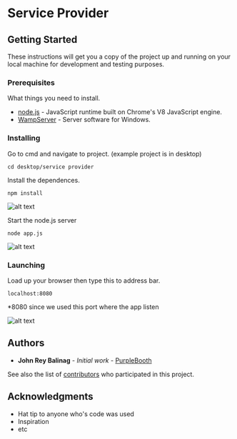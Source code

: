 # Service Provider
## Getting Started
These instructions will get you a copy of the project up and running on your local machine for development and testing purposes.
### Prerequisites
What things you need to install.
* [node.js](https://nodejs.org/en/) - JavaScript runtime built on Chrome's V8 JavaScript engine.
* [WampServer](http://www.wampserver.com/en/) - Server software for Windows.
### Installing
Go to cmd and navigate to project. (example project is in desktop)
```
cd desktop/service provider
```
Install the dependences.
```
npm install
```
![alt text](https://preview.ibb.co/dzHzKS/npm_Install.png)

Start the node.js server
```
node app.js
```
![alt text](https://preview.ibb.co/ixrC67/nodeapp.png)

### Launching
Load up your browser then type this to address bar.
```
localhost:8080
```
*8080 since we used this port where the app listen

![alt text](https://preview.ibb.co/ejQuKS/index.png)

## Authors

* **John Rey Balinag** - *Initial work* - [PurpleBooth](https://github.com/PurpleBooth)

See also the list of [contributors](https://github.com/janr22/janr22.github.io/contributors) who participated in this project.

## Acknowledgments

* Hat tip to anyone who's code was used
* Inspiration
* etc
